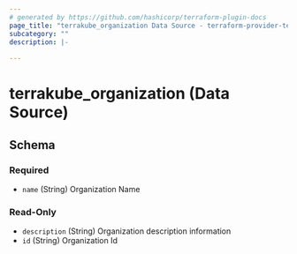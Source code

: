 ```yaml
---
# generated by https://github.com/hashicorp/terraform-plugin-docs
page_title: "terrakube_organization Data Source - terraform-provider-terrakube"
subcategory: ""
description: |-
  
---
```


# terrakube_organization (Data Source)





<!-- schema generated by tfplugindocs -->
## Schema

### Required

- `name` (String) Organization Name

### Read-Only

- `description` (String) Organization description information
- `id` (String) Organization Id
